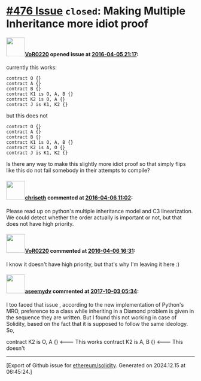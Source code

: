 # [\#476 Issue](https://github.com/ethereum/solidity/issues/476) `closed`: Making Multiple Inheritance more idiot proof

#### <img src="https://avatars.githubusercontent.com/u/7756785?u=2893ea91743ac89ee3846d1f5c7209720e834129&v=4" width="50">[VoR0220](https://github.com/VoR0220) opened issue at [2016-04-05 21:17](https://github.com/ethereum/solidity/issues/476):

currently this works:

```
contract O {}
contract A {}
contract B {}
contract K1 is O, A, B {}
contract K2 is O, A {}
contract J is K1, K2 {}
```

but this does not

```
contract O {}
contract A {}
contract B {}
contract K1 is O, A, B {}
contract K2 is A, O {}
contract J is K1, K2 {}
```

Is there any way to make this slightly more idiot proof so that simply flips like this do not fail somebody in their attempts to compile? 


#### <img src="https://avatars.githubusercontent.com/u/9073706?v=4" width="50">[chriseth](https://github.com/chriseth) commented at [2016-04-06 11:02](https://github.com/ethereum/solidity/issues/476#issuecomment-206311177):

Please read up on python's multiple inheritance model and C3 linearization. We could detect whether the order actually is important or not, but that does not have high priority.

#### <img src="https://avatars.githubusercontent.com/u/7756785?u=2893ea91743ac89ee3846d1f5c7209720e834129&v=4" width="50">[VoR0220](https://github.com/VoR0220) commented at [2016-04-06 16:31](https://github.com/ethereum/solidity/issues/476#issuecomment-206451479):

I know it doesn't have high priority, but that's why I'm leaving it here :)

#### <img src="https://avatars.githubusercontent.com/u/12708262?u=713700f8829050082196024df20d4a076bbda387&v=4" width="50">[aseemydv](https://github.com/aseemydv) commented at [2017-10-03 05:34](https://github.com/ethereum/solidity/issues/476#issuecomment-333743883):

I too faced that issue , according to the new implementation of Python's MRO, preference to a class while inheriting in a Diamond problem is given in the sequence they are written. 
But I found this not working in case of Solidity, based on the fact that it is supposed to follow the same ideology. So,

contract K2 is O, A {}               <--- This works
contract K2 is A, B {}               <--- This doesn't


-------------------------------------------------------------------------------



[Export of Github issue for [ethereum/solidity](https://github.com/ethereum/solidity). Generated on 2024.12.15 at 06:45:24.]
